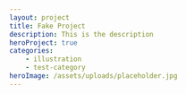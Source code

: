 ```yaml
---
layout: project
title: Fake Project
description: This is the description
heroProject: true
categories:
    - illustration
    - test-category
heroImage: /assets/uploads/placeholder.jpg
---
```

